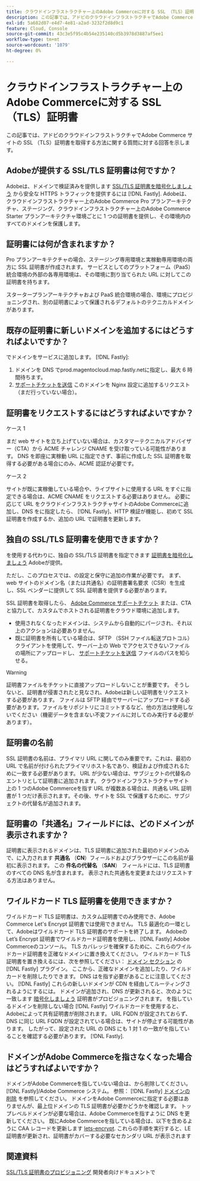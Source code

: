 ```yaml
---
title: クラウドインフラストラクチャー上のAdobe Commerceに対する SSL （TLS）証明書
description: この記事では、アドビのクラウドインフラストラクチャでAdobe Commerce サイトの SSL （TLS）証明書を取得する方法に関する質問に対する回答を示します。
exl-id: 5a682d07-e4d7-4e81-a2ad-3232f2d8d9c1
feature: Cloud, Console
source-git-commit: 43c3e5f95c4b54e235140cd5b3978d3887af5ee1
workflow-type: tm+mt
source-wordcount: '1079'
ht-degree: 0%

---
```


# クラウドインフラストラクチャー上のAdobe Commerceに対する SSL （TLS）証明書

この記事では、アドビのクラウドインフラストラクチャでAdobe Commerce サイトの SSL （TLS）証明書を取得する方法に関する質問に対する回答を示します。

## Adobeが提供する SSL/TLS 証明書は何ですか？

Adobeは、ドメインで検証済みを提供します [SSL/TLS 証明書を暗号化しましょう](https://letsencrypt.org/) から安全な HTTPS トラフィックを提供するには [!DNL Fastly]. Adobeは、クラウドインフラストラクチャー上のAdobe Commerce Pro プランアーキテクチャ、ステージング、クラウドインフラストラクチャー上のAdobe Commerce Starter プランアーキテクチャ環境ごとに 1 つの証明書を提供し、その環境内のすべてのドメインを保護します。

## 証明書には何が含まれますか？

Pro プランアーキテクチャの場合、ステージング専用環境と実稼動専用環境の両方に SSL 証明書が作成されます。 サービスとしてのプラットフォーム（PaaS）統合環境の外部の各専用環境は、その環境に割り当てられた URL に対してこの証明書を持ちます。

スタータープランアーキテクチャおよび PaaS 統合環境の場合、環境にプロビジョニングされ、別の証明書によって保護されるデフォルトのテクニカルドメインがあります。

## 既存の証明書に新しいドメインを追加するにはどうすればよいですか？

でドメインをサービスに追加します。 [!DNL Fastly]:

1. ドメインを DNS でprod.magentocloud.map.fastly.netに指定し、最大 6 時間待ちます。
1. [サポートチケットを送信](/help/help-center-guide/help-center/magento-help-center-user-guide.md#submit-ticket) このドメインを Nginx 設定に追加するリクエスト（まだ行っていない場合）。

## 証明書をリクエストするにはどうすればよいですか？

ケース 1

まだ web サイトを立ち上げていない場合は、カスタマーテクニカルアドバイザー（CTA）から ACME チャレンジ CNAME を受け取っている可能性があります。 DNS を即座に実稼動 URL に指定できず、事前に作成した SSL 証明書を取得する必要がある場合にのみ、ACME 認証が必要です。

ケース 2

サイトが既に実稼働している場合や、ライブサイトに使用する URL をすぐに指定できる場合は、ACME CNAME をリクエストする必要はありません。 必要に応じて URL をクラウドインフラストラクチャサイトのAdobe Commerceに追加し、DNS をに指定したら、 [!DNL Fastly]、HTTP 検証が機能し、初めて SSL 証明書を作成するか、追加の URL で証明書を更新します。

## 独自の SSL/TLS 証明書を使用できますか？

を使用する代わりに、独自の SSL/TLS 証明書を指定できます [証明書を暗号化しましょう](https://letsencrypt.org/) Adobeが提供。

ただし、このプロセスでは、の設定と保守に追加の作業が必要です。 まず、web サイトのドメイン名（または共通名）の証明書署名要求（CSR）を生成し、SSL ベンダーに提供して SSL 証明書を提供する必要があります。

SSL 証明書を取得したら、 [Adobe Commerce サポートチケット](/help/help-center-guide/help-center/magento-help-center-user-guide.md#submit-ticket) または、CTA と協力して、カスタムでホストされる証明書をクラウド環境に追加します。

* 使用されなくなったドメインは、システムから自動的にパージされ、それ以上のアクションは必要ありません。
* 既に証明書を所有している場合は、SFTP （SSH ファイル転送プロトコル）クライアントを使用して、サーバー上の Web でアクセスできないファイルの場所にアップロードし、 [サポートチケットを送信](/help/help-center-guide/help-center/magento-help-center-user-guide.md#submit-ticket) ファイルのパスを知らせる。

>[!WARNING]
>
>証明書ファイルをチケットに直接アップロードしないことが重要です。 そうしないと、証明書が侵害されたと見なされ、Adobeは新しい証明書をリクエストする必要があります。
>ファイルは SFTP 経由でサーバーにアップロードする必要があります。ファイルをリポジトリにコミットするなど、他の方法は使用しないでください（機密データを含まない不変ファイルに対してのみ実行する必要があります）。

## 証明書の名前

SSL 証明書の名前は、プライマリ URL に関してのみ重要です。これは、最初の URL で名前が付けられたプライマリホスト名であり、検証および作成されるために一致する必要があります。 URL が少ない場合は、サブジェクトの代替名のエントリとして証明書に追加されます。 クラウドインフラストラクチャサイト上の 1 つのAdobe Commerceを指す URL が複数ある場合は、共通名 URL 証明書が 1 つだけ表示されます。その後、サイトを SSL で保護するために、サブジェクトの代替名が追加されます。

## 証明書の「共通名」フィールドには、どのドメインが表示されますか？

証明書に表示されるドメインは、TLS 証明書に追加された最初のドメインのみで、に入力されます **共通名** （**CN**）フィールドおよびブラウザーにこの名前が最初に表示されます。 この **件名の代替名** （**SAN**） フィールドには、TLS 証明書のすべての DNS 名が含まれます。 表示された共通名を変更またはリクエストする方法はありません。

## ワイルドカード TLS 証明書を使用できますか？

ワイルドカード TLS 証明書は、カスタム証明書でのみ使用でき、Adobe Commerce Let&#39;s Encrypt 証明書では使用できません。 TLS 最適化の一環として、Adobeはワイルドカード TLS 証明書のサポートを終了します。 Adobeの Let’s Encrypt 証明書でワイルドカード証明書を使用し、 [!DNL Fastly] Adobe Commerceのコンソール。 TLS カバレッジを確保するために、これらのワイルドカード証明書を正確なドメインに置き換えてください。 ワイルドカード TLS 証明書を置き換えるには、次を参照してください： [ドメイン セクション](https://devdocs.magento.com/cloud/cdn/configure-fastly-customize-cache.html#manage-domains) の [!DNL Fastly] プラグイン。 ここから、正確なドメインを追加したり、ワイルドカードを削除したりできます。 DNS はを指す必要があることに注意してください。 [!DNL Fastly] これらの新しいドメインが CDN を経由してルーティングされるようにするには。 ドメインが追加され、DNS が更新されると、次のように一致します [暗号化しましょう](https://letsencrypt.org/) 証明書がプロビジョニングされます。 を指しているドメインを削除しない場合 [!DNL Fastly] ワイルドカードを使用すると、Adobeによって共有証明書が削除されます。 URL FQDN が設定されておらず、DNS に同じ URL FQDN が設定されている場合は、サイトが停止する可能性があります。 したがって、設定された URL の DNS にも 1 対 1 の一致がを指していることを確認する必要があります。 [!DNL Fastly].

## ドメインがAdobe Commerceを指さなくなった場合はどうすればよいですか？

ドメインがAdobe Commerceを指していない場合は、から削除してください。 [!DNL Fastly]/Adobe Commerce システム。 参照： [!DNL Fastly] [ドメインの削除](https://docs.fastly.com/en/guides/working-with-domains#deleting-a-domain) を参照してください。 ドメインをAdobe Commerceに指定する必要はありませんが、最上位ドメインの TLS 証明書が必要かどうかを確認します。 トップレベルドメインが必要な場合は、Adobe Commerceを指すように DNS を更新してください。 既にAdobe Commerceを指している場合は、以下を含めるように CAA レコードを更新します [lets-encrypt](https://letsencrypt.org/). これらの手順を実行すると、LE 証明書が更新され、証明書がカバーする必要なセカンダリ URL が表示されます&#x200B;

## 関連資料

[SSL/TLS 証明書のプロビジョニング](https://devdocs.magento.com/cloud/cdn/configure-fastly.html#provision-ssltls-certificates) 開発者向けドキュメントで
